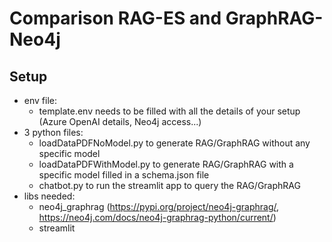 # Comparison RAG-ES and GraphRAG-Neo4j

## Setup
- env file:
  - template.env needs to be filled with all the details of your setup (Azure OpenAI details, Neo4j access...)
- 3 python files:
  - loadDataPDFNoModel.py to generate RAG/GraphRAG without any specific model
  - loadDataPDFWithModel.py to generate RAG/GraphRAG with a specific model filled in a schema.json file
  - chatbot.py to run the streamlit app to query the RAG/GraphRAG
- libs needed:
  - neo4j_graphrag (https://pypi.org/project/neo4j-graphrag/, https://neo4j.com/docs/neo4j-graphrag-python/current/)
  - streamlit
